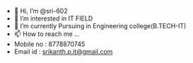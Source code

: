 - 👋 Hi, I’m @sri-602
- 👀 I’m interested in IT FIELD 
- 🌱 I’m currently Pursuing in Engineering college(B.TECH-IT)
- 📫 How to reach me ...
- Mobile no : 8778870745
- Email id : srikanth.p.it@gmail.com


<!---
sri-602/sri-602 is a ✨ special ✨ repository because its `README.md` (this file) appears on your GitHub profile.
You can click the Preview link to take a look at your changes.
--->
